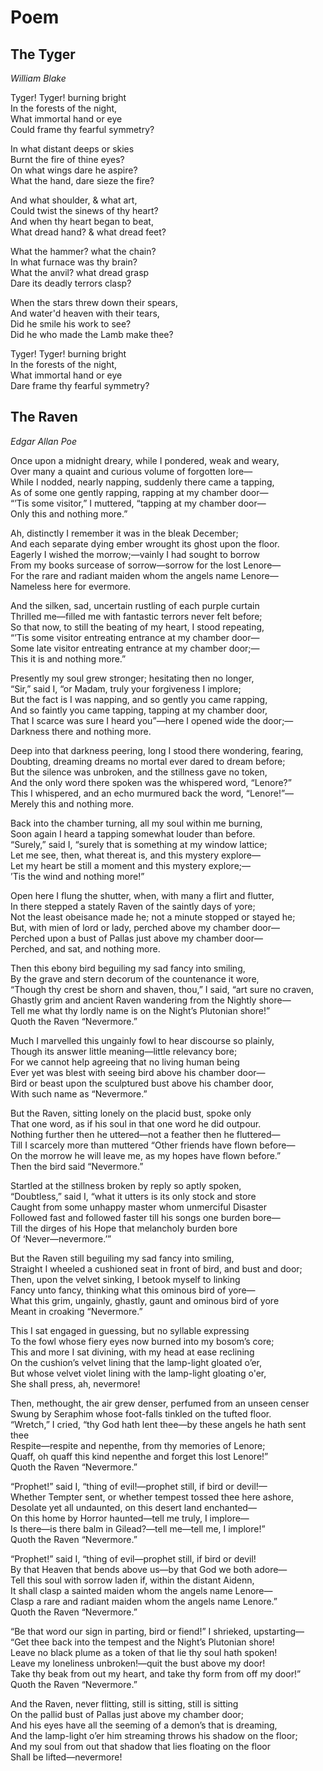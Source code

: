 # Poem

## The Tyger

_William Blake_

Tyger! Tyger! burning bright  
In the forests of the night,  
What immortal hand or eye  
Could frame thy fearful symmetry?

In what distant deeps or skies  
Burnt the fire of thine eyes?  
On what wings dare he aspire?  
What the hand, dare sieze the fire?

And what shoulder, & what art,  
Could twist the sinews of thy heart?  
And when thy heart began to beat,  
What dread hand? & what dread feet?

What the hammer? what the chain?  
In what furnace was thy brain?  
What the anvil? what dread grasp  
Dare its deadly terrors clasp?

When the stars threw down their spears,  
And water'd heaven with their tears,  
Did he smile his work to see?  
Did he who made the Lamb make thee?

Tyger! Tyger! burning bright  
In the forests of the night,  
What immortal hand or eye  
Dare frame thy fearful symmetry?

## The Raven

_Edgar Allan Poe_

Once upon a midnight dreary, while I pondered, weak and weary,  
Over many a quaint and curious volume of forgotten lore—  
While I nodded, nearly napping, suddenly there came a tapping,  
As of some one gently rapping, rapping at my chamber door—  
“’Tis some visitor,” I muttered, “tapping at my chamber door—  
Only this and nothing more.”

Ah, distinctly I remember it was in the bleak December;  
And each separate dying ember wrought its ghost upon the floor.  
Eagerly I wished the morrow;—vainly I had sought to borrow  
From my books surcease of sorrow—sorrow for the lost Lenore—  
For the rare and radiant maiden whom the angels name Lenore—  
Nameless here for evermore.

And the silken, sad, uncertain rustling of each purple curtain  
Thrilled me—filled me with fantastic terrors never felt before;  
So that now, to still the beating of my heart, I stood repeating,  
“’Tis some visitor entreating entrance at my chamber door—  
Some late visitor entreating entrance at my chamber door;—  
This it is and nothing more.”

Presently my soul grew stronger; hesitating then no longer,  
“Sir,” said I, “or Madam, truly your forgiveness I implore;  
But the fact is I was napping, and so gently you came rapping,  
And so faintly you came tapping, tapping at my chamber door,  
That I scarce was sure I heard you”—here I opened wide the door;—  
Darkness there and nothing more.

Deep into that darkness peering, long I stood there wondering, fearing,  
Doubting, dreaming dreams no mortal ever dared to dream before;  
But the silence was unbroken, and the stillness gave no token,  
And the only word there spoken was the whispered word, “Lenore?”  
This I whispered, and an echo murmured back the word, “Lenore!”—  
Merely this and nothing more.

Back into the chamber turning, all my soul within me burning,  
Soon again I heard a tapping somewhat louder than before.  
“Surely,” said I, “surely that is something at my window lattice;  
Let me see, then, what thereat is, and this mystery explore—  
Let my heart be still a moment and this mystery explore;—  
’Tis the wind and nothing more!”

Open here I flung the shutter, when, with many a flirt and flutter,  
In there stepped a stately Raven of the saintly days of yore;  
Not the least obeisance made he; not a minute stopped or stayed he;  
But, with mien of lord or lady, perched above my chamber door—  
Perched upon a bust of Pallas just above my chamber door—  
Perched, and sat, and nothing more.

Then this ebony bird beguiling my sad fancy into smiling,  
By the grave and stern decorum of the countenance it wore,  
“Though thy crest be shorn and shaven, thou,” I said, “art sure no craven,  
Ghastly grim and ancient Raven wandering from the Nightly shore—  
Tell me what thy lordly name is on the Night’s Plutonian shore!”  
Quoth the Raven “Nevermore.”

Much I marvelled this ungainly fowl to hear discourse so plainly,  
Though its answer little meaning—little relevancy bore;  
For we cannot help agreeing that no living human being  
Ever yet was blest with seeing bird above his chamber door—  
Bird or beast upon the sculptured bust above his chamber door,  
With such name as “Nevermore.”

But the Raven, sitting lonely on the placid bust, spoke only  
That one word, as if his soul in that one word he did outpour.  
Nothing further then he uttered—not a feather then he fluttered—  
Till I scarcely more than muttered “Other friends have flown before—  
On the morrow he will leave me, as my hopes have flown before.”  
Then the bird said “Nevermore.”

Startled at the stillness broken by reply so aptly spoken,  
“Doubtless,” said I, “what it utters is its only stock and store  
Caught from some unhappy master whom unmerciful Disaster  
Followed fast and followed faster till his songs one burden bore—  
Till the dirges of his Hope that melancholy burden bore  
Of ‘Never—nevermore.’”

But the Raven still beguiling my sad fancy into smiling,  
Straight I wheeled a cushioned seat in front of bird, and bust and door;  
Then, upon the velvet sinking, I betook myself to linking  
Fancy unto fancy, thinking what this ominous bird of yore—  
What this grim, ungainly, ghastly, gaunt and ominous bird of yore  
Meant in croaking “Nevermore.”

This I sat engaged in guessing, but no syllable expressing  
To the fowl whose fiery eyes now burned into my bosom’s core;  
This and more I sat divining, with my head at ease reclining  
On the cushion’s velvet lining that the lamp-light gloated o’er,  
But whose velvet violet lining with the lamp-light gloating o'er,  
She shall press, ah, nevermore!

Then, methought, the air grew denser, perfumed from an unseen censer  
Swung by Seraphim whose foot-falls tinkled on the tufted floor.  
“Wretch,” I cried, “thy God hath lent thee—by these angels he hath sent thee  
Respite—respite and nepenthe, from thy memories of Lenore;  
Quaff, oh quaff this kind nepenthe and forget this lost Lenore!”  
Quoth the Raven “Nevermore.”

“Prophet!” said I, “thing of evil!—prophet still, if bird or devil!—  
Whether Tempter sent, or whether tempest tossed thee here ashore,  
Desolate yet all undaunted, on this desert land enchanted—  
On this home by Horror haunted—tell me truly, I implore—  
Is there—is there balm in Gilead?—tell me—tell me, I implore!”  
Quoth the Raven “Nevermore.”

“Prophet!” said I, “thing of evil—prophet still, if bird or devil!  
By that Heaven that bends above us—by that God we both adore—  
Tell this soul with sorrow laden if, within the distant Aidenn,  
It shall clasp a sainted maiden whom the angels name Lenore—  
Clasp a rare and radiant maiden whom the angels name Lenore.”  
Quoth the Raven “Nevermore.”

“Be that word our sign in parting, bird or fiend!” I shrieked, upstarting—  
“Get thee back into the tempest and the Night’s Plutonian shore!  
Leave no black plume as a token of that lie thy soul hath spoken!  
Leave my loneliness unbroken!—quit the bust above my door!  
Take thy beak from out my heart, and take thy form from off my door!”  
Quoth the Raven “Nevermore.”

And the Raven, never flitting, still is sitting, still is sitting  
On the pallid bust of Pallas just above my chamber door;  
And his eyes have all the seeming of a demon’s that is dreaming,  
And the lamp-light o’er him streaming throws his shadow on the floor;  
And my soul from out that shadow that lies floating on the floor  
Shall be lifted—nevermore!

